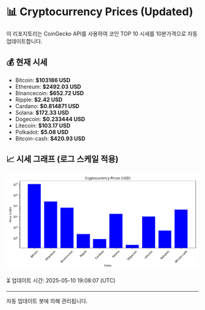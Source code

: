 
# 📊 Cryptocurrency Prices (Updated)

이 리포지토리는 CoinGecko API를 사용하여 코인 TOP 10 시세를 10분가격으로 자동 업데이트합니다.

## 💰 현재 시세
- Bitcoin: **$103186 USD**
- Ethereum: **$2492.03 USD**
- Binancecoin: **$652.72 USD**
- Ripple: **$2.42 USD**
- Cardano: **$0.814871 USD**
- Solana: **$172.33 USD**
- Dogecoin: **$0.233444 USD**
- Litecoin: **$103.17 USD**
- Polkadot: **$5.08 USD**
- Bitcoin-cash: **$420.93 USD**

## 📈 시세 그래프 (로그 스케일 적용)
![Crypto Prices](crypto_prices.png)

⏳ 업데이트 시간: 2025-05-10 19:08:07 (UTC)

---
자동 업데이트 봇에 의해 관리됩니다.
